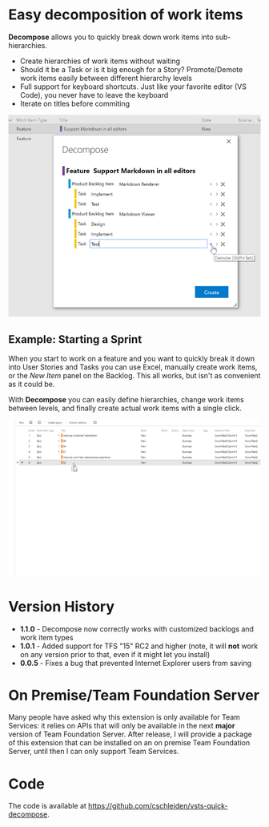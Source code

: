 # Easy decomposition of work items #

**Decompose** allows you to quickly break down work items into sub-hierarchies. 

- Create hierarchies of work items without waiting
- Should it be a Task or is it big enough for a Story? Promote/Demote work items easily between different hierarchy levels
- Full support for keyboard shortcuts. Just like your favorite editor (VS Code), you never have to leave the keyboard
- Iterate on titles before commiting

![Overview](marketplace/overview.png)

## Example: Starting a Sprint ##
When you start to work on a feature and you want to quickly break it down into User Stories and Tasks you can use Excel, manually create work items, or the *New Item* panel on the Backlog. This all works, but isn't as convenient as it could be. 

With **Decompose** you can easily define hierarchies, change work items between levels, and finally create actual work items with a single click.   

![Breaking down of an Epic](marketplace/quick-decompose.gif)

# Version History #

* **1.1.0** - Decompose now correctly works with customized backlogs and work item types
* **1.0.1** - Added support for TFS "15" RC2 and higher (note, it will **not** work on any version prior to that, even if it might let you install)
* **0.0.5** - Fixes a bug that prevented Internet Explorer users from saving

# On Premise/Team Foundation Server #

Many people have asked why this extension is only available for Team Services: it relies on APIs that will only be available in the next **major** version of Team Foundation Server. After release, I will provide a package of this extension that can be installed on an on premise Team Foundation Server, until then I can only support Team Services.

# Code #
The code is available at https://github.com/cschleiden/vsts-quick-decompose.